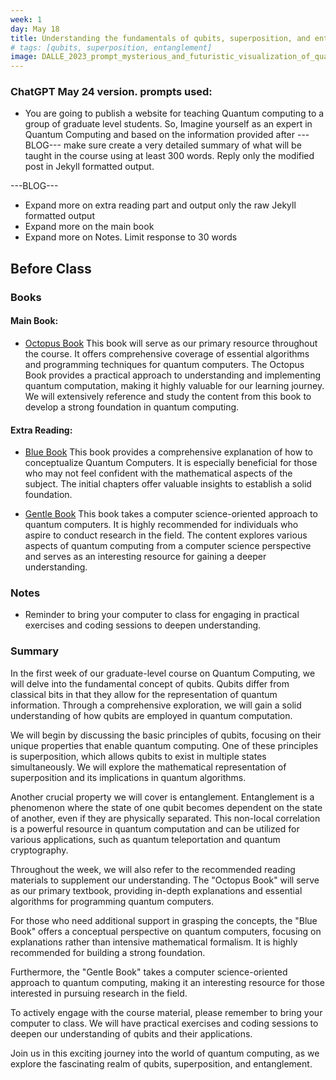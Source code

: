 ```yaml
---
week: 1
day: May 18
title: Understanding the fundamentals of qubits, superposition, and entanglement.
# tags: [qubits, superposition, entanglement]
image: DALLE_2023_prompt_mysterious_and_futuristic_visualization_of_quantum_qubits_entanglement.png
---
```


### ChatGPT May 24 version. prompts used:

- You are going to publish a website for teaching Quantum computing to a group of graduate level students. So, Imagine yourself as an expert in Quantum Computing and based on the information provided after ---BLOG--- make sure create a very detailed summary of what will be taught in the course using at least 300 words. Reply only the modified post in Jekyll formatted output.

---BLOG---

- Expand more on extra reading part and output only the raw Jekyll formatted output
- Expand more on the main book
- Expand more on Notes. Limit response to 30 words

## Before Class

### Books

#### Main Book:

- [Octopus Book](https://www.amazon.com/Programming-Quantum-Computers-Essential-Algorithms/dp/1492039683)
  This book will serve as our primary resource throughout the course. It offers comprehensive coverage of essential algorithms and programming techniques for quantum computers. The Octopus Book provides a practical approach to understanding and implementing quantum computation, making it highly valuable for our learning journey. We will extensively reference and study the content from this book to develop a strong foundation in quantum computing.

#### Extra Reading:

- [Blue Book](https://www.amazon.com/Quantum-Computing-Computer-Scientists-Yanofsky/dp/0521879965)
  This book provides a comprehensive explanation of how to conceptualize Quantum Computers. It is especially beneficial for those who may not feel confident with the mathematical aspects of the subject. The initial chapters offer valuable insights to establish a solid foundation.

- [Gentle Book](http://mmrc.amss.cas.cn/tlb/201702/W020170224608150244118.pdf)
  This book takes a computer science-oriented approach to quantum computers. It is highly recommended for individuals who aspire to conduct research in the field. The content explores various aspects of quantum computing from a computer science perspective and serves as an interesting resource for gaining a deeper understanding.

### Notes

- Reminder to bring your computer to class for engaging in practical exercises and coding sessions to deepen understanding.

### Summary

In the first week of our graduate-level course on Quantum Computing, we will delve into the fundamental concept of qubits. Qubits differ from classical bits in that they allow for the representation of quantum information. Through a comprehensive exploration, we will gain a solid understanding of how qubits are employed in quantum computation.

We will begin by discussing the basic principles of qubits, focusing on their unique properties that enable quantum computing. One of these principles is superposition, which allows qubits to exist in multiple states simultaneously. We will explore the mathematical representation of superposition and its implications in quantum algorithms.

Another crucial property we will cover is entanglement. Entanglement is a phenomenon where the state of one qubit becomes dependent on the state of another, even if they are physically separated. This non-local correlation is a powerful resource in quantum computation and can be utilized for various applications, such as quantum teleportation and quantum cryptography.

Throughout the week, we will also refer to the recommended reading materials to supplement our understanding. The "Octopus Book" will serve as our primary textbook, providing in-depth explanations and essential algorithms for programming quantum computers.

For those who need additional support in grasping the concepts, the "Blue Book" offers a conceptual perspective on quantum computers, focusing on explanations rather than intensive mathematical formalism. It is highly recommended for building a strong foundation.

Furthermore, the "Gentle Book" takes a computer science-oriented approach to quantum computing, making it an interesting resource for those interested in pursuing research in the field.

To actively engage with the course material, please remember to bring your computer to class. We will have practical exercises and coding sessions to deepen our understanding of qubits and their applications.

Join us in this exciting journey into the world of quantum computing, as we explore the fascinating realm of qubits, superposition, and entanglement.
